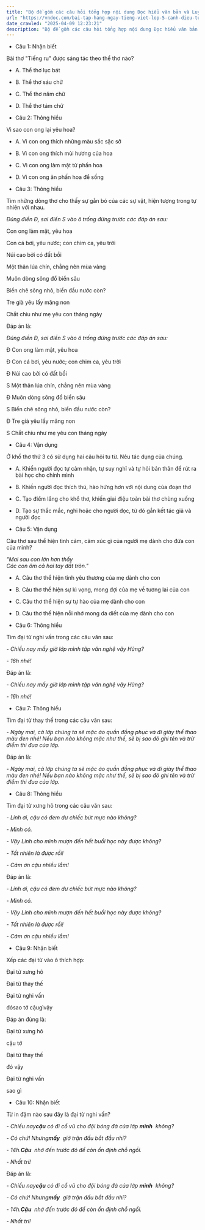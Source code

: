 ```yaml
---
title: "Bộ đề gồm các câu hỏi tổng hợp nội dung Đọc hiểu văn bản và Luyện từ và câu được học ở Tuần 13 trong chương trình Tiếng Việt lớp 5 Tập 1 Cánh Diều"
url: "https://vndoc.com/bai-tap-hang-ngay-tieng-viet-lop-5-canh-dieu-tuan-13-thu-4-331681"
date_crawled: "2025-04-09 12:23:21"
description: "Bộ đề gồm các câu hỏi tổng hợp nội dung Đọc hiểu văn bản và Luyện từ và câu được học ở Tuần 13 trong chương trình Tiếng Việt lớp 5 Tập 1 Cánh Diều"
---
```


* Câu 1:  Nhận biết

Bài thơ "Tiếng ru" được sáng tác theo thể thơ nào?

  * A. Thể thơ lục bát 
  * B. Thể thơ sáu chữ 
  * C. Thể thơ năm chữ 
  * D. Thể thơ tám chữ 



* Câu 2:  Thông hiểu

Vì sao con ong lại yêu hoa?

  * A. Vì con ong thích những màu sắc sặc sỡ 
  * B. Vì con ong thích mùi hương của hoa 
  * C. Vì con ong làm mật từ phấn hoa 
  * D. Vì con ong ăn phấn hoa để sống 



* Câu 3:  Thông hiểu

Tìm những dòng thơ cho thấy sự gắn bó của các sự vật, hiện tượng trong tự nhiên với nhau.

_Đúng điền Đ, sai điền S vào ô trống đứng trước các đáp án sau:_

Con ong làm mật, yêu hoa

Con cá bơi, yêu nước; con chim ca, yêu trời

Núi cao bởi có đất bồi

Một thân lúa chín, chẳng nên mùa vàng

Muôn dòng sông đổ biển sâu

Biển chẽ sông nhỏ, biển đầu nước còn?

Tre già yêu lấy măng non

Chắt chiu như mẹ yêu con tháng ngày

Đáp án là:

_Đúng điền Đ, sai điền S vào ô trống đứng trước các đáp án sau:_

Đ Con ong làm mật, yêu hoa

Đ Con cá bơi, yêu nước; con chim ca, yêu trời

Đ Núi cao bởi có đất bồi

S Một thân lúa chín, chẳng nên mùa vàng

Đ Muôn dòng sông đổ biển sâu

S Biển chẽ sông nhỏ, biển đầu nước còn?

Đ Tre già yêu lấy măng non

S Chắt chiu như mẹ yêu con tháng ngày

* Câu 4:  Vận dụng

Ở khổ thơ thứ 3 có sử dụng hai câu hỏi tu từ. Nêu tác dụng của chúng.

  * A. Khiến người đọc tự cảm nhận, tự suy nghĩ và tự hỏi bản thân để rút ra bài học cho chính mình 
  * B. Khiến người đọc thích thú, hào hứng hơn với nội dung của đoạn thơ 
  * C. Tạo điểm lắng cho khổ thơ, khiến giai điệu toàn bài thơ chùng xuống 
  * D. Tạo sự thắc mắc, nghi hoặc cho người đọc, từ đó gắn kết tác giả và người đọc 



* Câu 5:  Vận dụng

Câu thơ sau thể hiện tình cảm, cảm xúc gì của người mẹ dành cho đứa con của mình?

_"Mai sau con lớn hơn thầy_  
 _Các con ôm cả hai tay đất tròn."_

  * A. Câu thơ thể hiện tình yêu thương của mẹ dành cho con 
  * B. Câu thơ thể hiện sự kì vọng, mong đợi của mẹ về tương lai của con 
  * C. Câu thơ thể hiện sự tự hào của mẹ dành cho con 
  * D. Câu thơ thể hiện nỗi nhớ mong da diết của mẹ dành cho con 



* Câu 6:  Thông hiểu

Tìm đại từ nghi vấn trong các câu văn sau:

_- Chiều nay mấy giờ lớp mình tập văn nghệ vậy Hùng?_

_- 16h nhé!_

Đáp án là:

_- Chiều nay mấy giờ lớp mình tập văn nghệ vậy Hùng?_

_- 16h nhé!_

* Câu 7:  Thông hiểu

Tìm đại từ thay thế trong các câu văn sau:

_- Ngày mai, cả lớp chúng ta sẽ mặc áo quần đồng phục và đi giày thể thao màu đen nhé! Nếu bạn nào không mặc như thế, sẽ bị sao đỏ ghi tên và trừ điểm thi đua của lớp._

Đáp án là:

_- Ngày mai, cả lớp chúng ta sẽ mặc áo quần đồng phục và đi giày thể thao màu đen nhé! Nếu bạn nào không mặc như thế, sẽ bị sao đỏ ghi tên và trừ điểm thi đua của lớp._

* Câu 8:  Thông hiểu

Tìm đại từ xưng hô trong các câu văn sau:

_- Linh ơi, cậu có đem dư chiếc bút mực nào không?_

_- Mình có._

_- Vậy Linh cho mình mượn đến hết buổi học này được không?_

_- Tất nhiên là được rồi!_

_- Cảm ơn cậu nhiều lắm!_

Đáp án là:

_- Linh ơi, cậu có đem dư chiếc bút mực nào không?_

_- Mình có._

_- Vậy Linh cho mình mượn đến hết buổi học này được không?_

_- Tất nhiên là được rồi!_

_- Cảm ơn cậu nhiều lắm!_

* Câu 9:  Nhận biết

Xếp các đại từ vào ô thích hợp:

Đại từ xưng hô

Đại từ thay thế

Đại từ nghi vấn

đósao tớ cậugìvậy

Đáp án đúng là:

Đại từ xưng hô

cậu tớ

Đại từ thay thế

đó vậy

Đại từ nghi vấn

sao gì

* Câu 10:  Nhận biết

Từ in đậm nào sau đây là đại từ nghi vấn?

_\- Chiều nay**cậu** có đi cổ vũ cho đội bóng đá của lớp **mình**  không?_

_\- Có chứ! Nhưng**mấy**  giờ trận đấu bắt đầu nhỉ?_

_\- 14h.**Cậu**  nhớ đến trước đó để còn ổn định chỗ ngồi._

_\- Nhất trí!_

Đáp án là:

_\- Chiều nay**cậu** có đi cổ vũ cho đội bóng đá của lớp **mình**  không?_

_\- Có chứ! Nhưng**mấy**  giờ trận đấu bắt đầu nhỉ?_

_\- 14h.**Cậu**  nhớ đến trước đó để còn ổn định chỗ ngồi._

_\- Nhất trí!_
